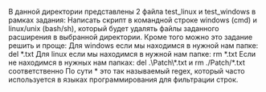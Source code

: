 В данной директории представлены 2 файла test_linux и test_windows в рамках задания:
Написать скрипт в командной строке windows (cmd) и linux/unix (bash/sh), который будет удалять файлы заданного расширения в выбранной директории.
Кроме того можно это задание решить и проще: 
Для windows если мы находимся в нужной нам папке:
	del \*.txt
Для linux если мы находимся в нужной нам папке: 
	rm \*.txt
Если не находимся в нужных нам папках: del .\\Patch\\\*.txt и rm ./Patch/\*.txt соответственно
По сути \* это так называемый regex, который часто используется в языках программирования для фильтрации строк. 
